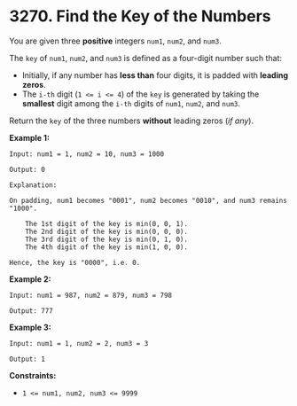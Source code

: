 # 3270. Find the Key of the Numbers

You are given three **positive** integers `num1`, `num2`, and `num3`.

The `key` of `num1`, `num2`, and `num3` is defined as a four-digit number such that:

- Initially, if any number has **less than** four digits, it is padded with **leading zeros**.
- The `i-th` digit (`1 <= i <= 4`) of the `key` is generated by taking the **smallest** digit among the `i-th` digits of `num1`, `num2`, and `num3`.

Return the `key` of the three numbers **without** leading zeros (*if any*).

**Example 1:**

```()
Input: num1 = 1, num2 = 10, num3 = 1000

Output: 0

Explanation:

On padding, num1 becomes "0001", num2 becomes "0010", and num3 remains "1000".

    The 1st digit of the key is min(0, 0, 1).
    The 2nd digit of the key is min(0, 0, 0).
    The 3rd digit of the key is min(0, 1, 0).
    The 4th digit of the key is min(1, 0, 0).

Hence, the key is "0000", i.e. 0.
```

**Example 2:**

```()
Input: num1 = 987, num2 = 879, num3 = 798

Output: 777
```

**Example 3:**

```()
Input: num1 = 1, num2 = 2, num3 = 3

Output: 1
```

**Constraints:**

- `1 <= num1, num2, num3 <= 9999`
